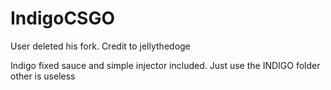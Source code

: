 # IndigoCSGO
User deleted his fork. Credit to jellythedoge

Indigo fixed sauce and simple injector included.
Just use the INDIGO folder other is useless
